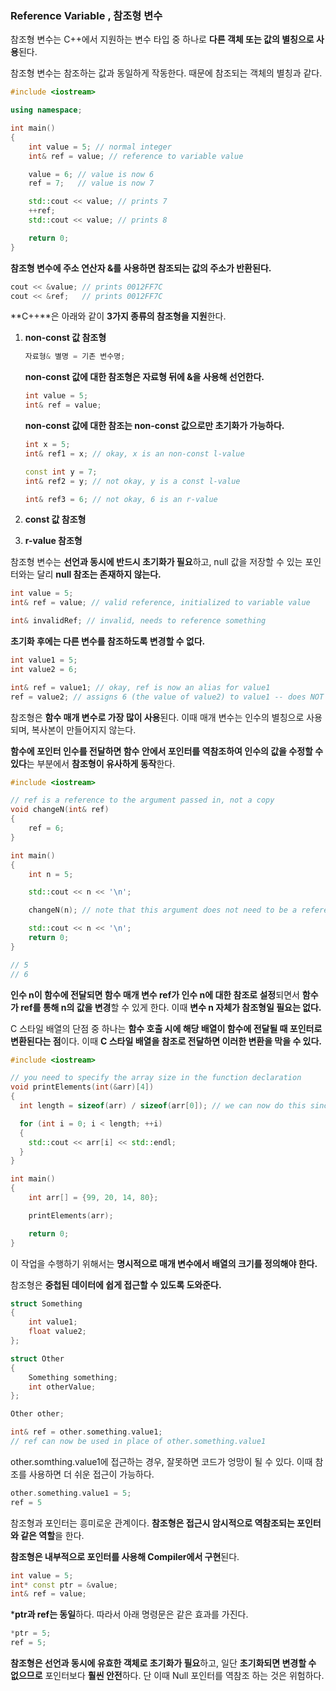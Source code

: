 ### Reference Variable , 참조형 변수

참조형 변수는 C++에서 지원하는 변수 타입 중 하나로 **다른 객체 또는 값의 별칭으로 사용**된다.

참조형 변수는 참조하는 값과 동일하게 작동한다. 때문에 참조되는 객체의 별칭과 같다. 

```cpp
#include <iostream>

using namespace;

int main()
{
    int value = 5; // normal integer
    int& ref = value; // reference to variable value

    value = 6; // value is now 6
    ref = 7;   // value is now 7

    std::cout << value; // prints 7
    ++ref;
    std::cout << value; // prints 8

    return 0;
}
```

**참조형 변수에 주소 연산자 &를 사용하면 참조되는 값의 주소가 반환된다.** 

```cpp
cout << &value; // prints 0012FF7C
cout << &ref;   // prints 0012FF7C
```


**C++**은 아래와 같이 **3가지 종류의 참조형을 지원**한다.

1. **non-const 값 참조형**
    
    ```cpp
    자료형& 별명 = 기존 변수명;
    ```
    
    **non-const 값에 대한 참조형은 자료형 뒤에 &을 사용해 선언한다.** 
    
    ```cpp
    int value = 5;
    int& ref = value;
    ```
    
    **non-const 값에 대한 참조는 non-const 값으로만 초기화가 가능하다.** 
    
    ```cpp
    int x = 5;
    int& ref1 = x; // okay, x is an non-const l-value
    
    const int y = 7;
    int& ref2 = y; // not okay, y is a const l-value
    
    int& ref3 = 6; // not okay, 6 is an r-value
    ```
    
2. **const 값 참조형**
3. **r-value 참조형**

참조형 변수는 **선언과 동시에 반드시 초기화가 필요**하고, null 값을 저장할 수 있는 포인터와는 달리 **null 참조는 존재하지 않는다.**

```cpp
int value = 5;
int& ref = value; // valid reference, initialized to variable value

int& invalidRef; // invalid, needs to reference something
```

**초기화 후에는 다른 변수를 참조하도록 변경할 수 없다.**

```cpp
int value1 = 5;
int value2 = 6;

int& ref = value1; // okay, ref is now an alias for value1
ref = value2; // assigns 6 (the value of value2) to value1 -- does NOT change the reference!
```

참조형은 **함수 매개 변수로 가장 많이 사용**된다. 이때 매개 변수는 인수의 별칭으로 사용되며, 복사본이 만들어지지 않는다.


**함수에 포인터 인수를 전달하면 함수 안에서 포인터를 역참조하여 인수의 값을 수정할 수 있다**는 부분에서 **참조형이 유사하게 동작**한다. 

```cpp
#include <iostream>

// ref is a reference to the argument passed in, not a copy
void changeN(int& ref)
{
    ref = 6;
}

int main()
{
    int n = 5;

    std::cout << n << '\n';

    changeN(n); // note that this argument does not need to be a reference

    std::cout << n << '\n';
    return 0;
}

// 5 
// 6
```

**인수 n이 함수에 전달되면 함수 매개 변수 ref가 인수 n에 대한 참조로 설정**되면서 **함수가 ref를 통해 n의 값을 변경**할 수 있게 한다. 이때 **변수 n 자체가 참조형일 필요는 없다.** 

C 스타일 배열의 단점 중 하나는 **함수 호출 시에 해당 배열이 함수에 전달될 때 포인터로 변환된다는 점**이다. 이때 **C 스타일 배열을 참조로 전달하면 이러한 변환을 막을 수 있다.**

```cpp
#include <iostream>

// you need to specify the array size in the function declaration
void printElements(int(&arr)[4])
{
  int length = sizeof(arr) / sizeof(arr[0]); // we can now do this since the array won't decay

  for (int i = 0; i < length; ++i)
  {
    std::cout << arr[i] << std::endl;
  }
}

int main()
{
    int arr[] = {99, 20, 14, 80};

    printElements(arr);

    return 0;
}
```

이 작업을 수행하기 위해서는 **명시적으로 매개 변수에서 배열의 크기를 정의해야 한다.** 

참조형은 **중첩된 데이터에 쉽게 접근할 수 있도록 도와준다.**

```cpp
struct Something
{
    int value1;
    float value2;
};

struct Other
{
    Something something;
    int otherValue;
};

Other other;
```

```cpp
int& ref = other.something.value1;
// ref can now be used in place of other.something.value1
```

other.somthing.value1에 접근하는 경우, 잘못하면 코드가 엉망이 될 수 있다. 이때 참조를 사용하면 더 쉬운 접근이 가능하다. 

```cpp
other.something.value1 = 5;
ref = 5
```

참조형과 포인터는 흥미로운 관계이다. **참조형은 접근시 암시적으로 역참조되는 포인터와 같은 역할**을 한다.

**참조형은 내부적으로 포인터를 사용해 Compiler에서 구현**된다. 

```cpp
int value = 5;
int* const ptr = &value;
int& ref = value;
```

***ptr과 ref는 동일**하다. 따라서 아래 명령문은 같은 효과를 가진다. 

```cpp
*ptr = 5;
ref = 5;
```

**참조형은 선언과 동시에 유효한 객체로 초기화가 필요**하고, 일단 **초기화되면 변경할 수 없으므로** 포인터보다 **훨씬 안전**하다. 단 이때 Null 포인터를 역참조 하는 것은 위험하다. 